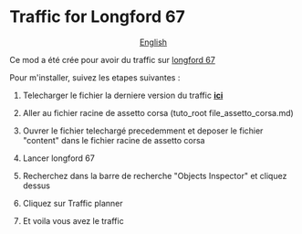 # Traffic for Longford 67

<div align="center">

[English](https://github.com/writedev/Traffic-for-Longford-67/blob/main/readme.md)

</div>

Ce mod a été crée pour avoir du traffic sur [longford 67](https://www.overtake.gg/downloads/longford-1967.2741/)

Pour m'installer, suivez les etapes suivantes :

1. Telecharger le fichier la derniere version du traffic **[ici]()**

2. Aller au fichier racine de assetto corsa (tuto_root file_assetto_corsa.md)

3. Ouvrer le fichier telechargé precedemment et deposer le fichier "content" dans le fichier racine de assetto corsa

4. Lancer longford 67

5. Recherchez dans la barre de recherche "Objects Inspector" et cliquez dessus

6. Cliquez sur Traffic planner

7. Et voila vous avez le traffic
